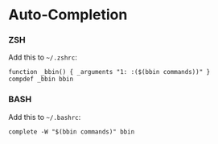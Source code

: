 # Auto-Completion

### ZSH

Add this to `~/.zshrc`:

```shell
function _bbin() { _arguments "1: :($(bbin commands))" }
compdef _bbin bbin
```

### BASH

Add this to `~/.bashrc`:

```shell
complete -W "$(bbin commands)" bbin
```
